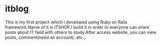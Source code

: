 # itblog
This is my first project which i developed using Ruby on Rails framework.Name of it is ITSHOP.I build it in order to everyone can share posts about IT field with others to study.After access website, you can view posts, comment(need an account)..etc...
